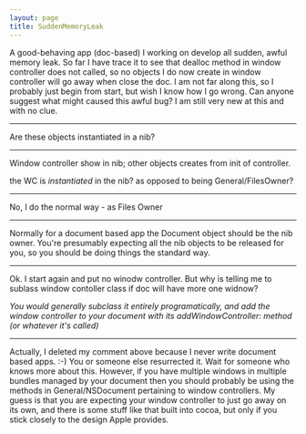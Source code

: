 ```yaml
---
layout: page
title: SuddenMemoryLeak
---
```


A good-behaving app (doc-based) I working on develop all sudden, awful memory leak.
So far I have trace it to see that dealloc method in window controller does not called,
so no objects I  do now create in window controller will go away when close the doc.
I am not far along this, so I probably just begin from start, but wish I know how I go wrong.
Can anyone suggest what might caused this awful bug? I am still very new at this and with no clue.

----

Are these objects instantiated in a nib?

----

Window controller show in nib; other objects creates from init of controller.

the WC is *instantiated* in the nib? as opposed to being General/FilesOwner?

----

No, I do the normal way - as Files Owner

----

Normally for a document based app the Document object should be the nib owner.  You're presumably expecting all the nib objects to be released for you, so you should be doing things the standard way.

----

Ok. I start again and put no winodw controller. But why is telling me to sublass window contoller class if doc will have more one widnow?

*You would generally subclass it entirely programatically, and add the window controller to your document with its addWindowController: method (or whatever it's called)*

----

Actually, I deleted my comment above because I never write document based apps. :-)  You or someone else resurrected it.  Wait for someone who knows more about this.  However, if you have multiple windows in multiple bundles managed by your document then you should probably be using    the methods in General/NSDocument pertaining to window controllers.  My guess is that you are expecting your window controller to just go away on its own, and there is some stuff like that built into cocoa, but only if you stick closely to the design Apple provides.
